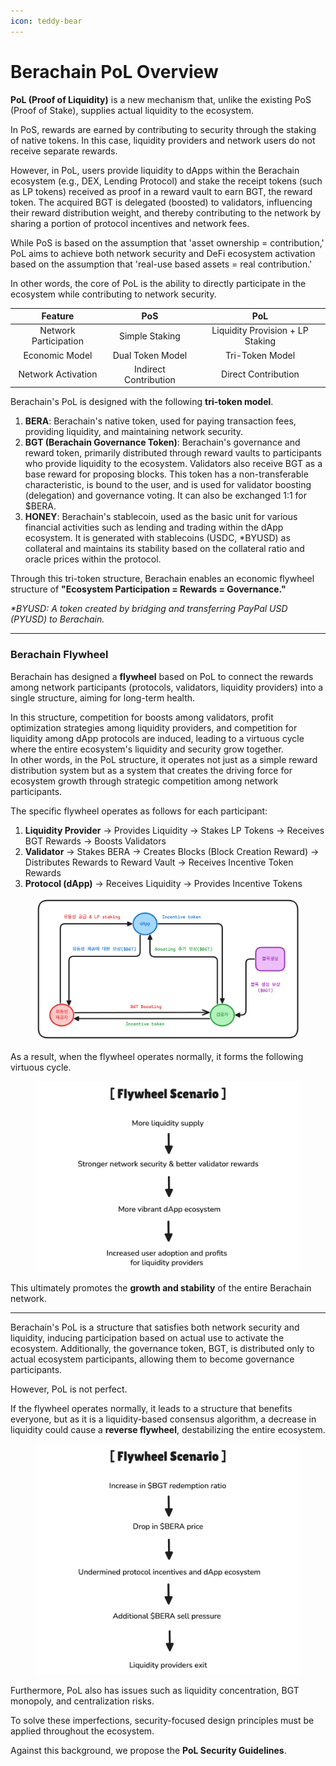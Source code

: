 ```yaml
---
icon: teddy-bear
---
```


# Berachain PoL Overview

**PoL (Proof of Liquidity)** is a new mechanism that, unlike the existing PoS (Proof of Stake), supplies actual liquidity to the ecosystem.

In PoS, rewards are earned by contributing to security through the staking of native tokens. In this case, liquidity providers and network users do not receive separate rewards.

However, in PoL, users provide liquidity to dApps within the Berachain ecosystem (e.g., DEX, Lending Protocol) and stake the receipt tokens (such as LP tokens) received as proof in a reward vault to earn BGT, the reward token. The acquired BGT is delegated (boosted) to validators, influencing their reward distribution weight, and thereby contributing to the network by sharing a portion of protocol incentives and network fees.

While PoS is based on the assumption that 'asset ownership = contribution,' PoL aims to achieve both network security and DeFi ecosystem activation based on the assumption that 'real-use based assets = real contribution.'

In other words, the core of PoL is the ability to directly participate in the ecosystem while contributing to network security.

|        Feature        |          PoS          |                PoL               |
| :-------------------: | :-------------------: | :------------------------------: |
| Network Participation |     Simple Staking    | Liquidity Provision + LP Staking |
|     Economic Model    |    Dual Token Model   |          Tri-Token Model         |
|   Network Activation  | Indirect Contribution |        Direct Contribution       |

Berachain's PoL is designed with the following **tri-token model**.

1. **BERA**: Berachain's native token, used for paying transaction fees, providing liquidity, and maintaining network security.
2. **BGT (Berachain Governance Token)**: Berachain's governance and reward token, primarily distributed through reward vaults to participants who provide liquidity to the ecosystem. Validators also receive BGT as a base reward for proposing blocks. This token has a non-transferable characteristic, is bound to the user, and is used for validator boosting (delegation) and governance voting. It can also be exchanged 1:1 for $BERA.
3. **HONEY**: Berachain's stablecoin, used as the basic unit for various financial activities such as lending and trading within the dApp ecosystem. It is generated with stablecoins (USDC, \*BYUSD) as collateral and maintains its stability based on the collateral ratio and oracle prices within the protocol.

Through this tri-token structure, Berachain enables an economic flywheel structure of **"Ecosystem Participation = Rewards = Governance."**

_\*BYUSD: A token created by bridging and transferring PayPal USD (PYUSD) to Berachain._

***

### Berachain Flywheel <a href="#id-2.2" id="id-2.2"></a>

Berachain has designed a **flywheel** based on PoL to connect the rewards among network participants (protocols, validators, liquidity providers) into a single structure, aiming for long-term health.

In this structure, competition for boosts among validators, profit optimization strategies among liquidity providers, and competition for liquidity among dApp protocols are induced, leading to a virtuous cycle where the entire ecosystem's liquidity and security grow together.\
In other words, in the PoL structure, it operates not just as a simple reward distribution system but as a system that creates the driving force for ecosystem growth through strategic competition among network participants.

The specific flywheel operates as follows for each participant:

1. **Liquidity Provider** → Provides Liquidity → Stakes LP Tokens → Receives BGT Rewards → Boosts Validators
2. **Validator** → Stakes BERA → Creates Blocks (Block Creation Reward) → Distributes Rewards to Reward Vault → Receives Incentive Token Rewards
3. **Protocol (dApp)** → Receives Liquidity → Provides Incentive Tokens

<figure><img src=".gitbook/assets/unnamed.png" alt=""><figcaption></figcaption></figure>

As a result, when the flywheel operates normally, it forms the following virtuous cycle.

<figure><img src=".gitbook/assets/image (2).png" alt=""><figcaption></figcaption></figure>

This ultimately promotes the **growth and stability** of the entire Berachain network.

***

Berachain's PoL is a structure that satisfies both network security and liquidity, inducing participation based on actual use to activate the ecosystem. Additionally, the governance token, BGT, is distributed only to actual ecosystem participants, allowing them to become governance participants.

However, PoL is not perfect.

If the flywheel operates normally, it leads to a structure that benefits everyone, but as it is a liquidity-based consensus algorithm, a decrease in liquidity could cause a **reverse flywheel**, destabilizing the entire ecosystem.

<figure><img src=".gitbook/assets/image (3).png" alt=""><figcaption></figcaption></figure>

Furthermore, PoL also has issues such as liquidity concentration, BGT monopoly, and centralization risks.

To solve these imperfections, security-focused design principles must be applied throughout the ecosystem.

Against this background, we propose the **PoL Security Guidelines**.
